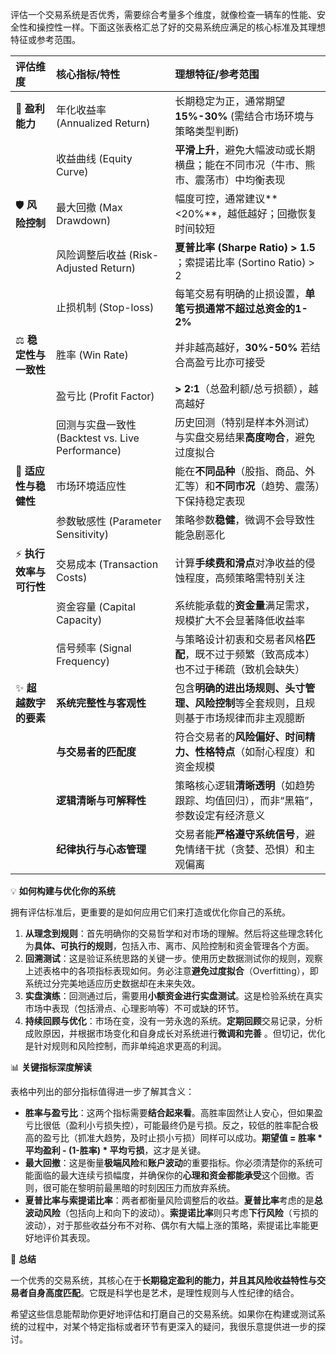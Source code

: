评估一个交易系统是否优秀，需要综合考量多个维度，就像检查一辆车的性能、安全性和操控性一样。下面这张表格汇总了好的交易系统应满足的核心标准及其理想特征或参考范围。

| 评估维度         | 核心指标/特性                                  | 理想特征/参考范围                                                                 |
| :--------------- | :--------------------------------------------- | :---------------------------------------------------------------------------------- |
| 🚀 **盈利能力**  | 年化收益率 (Annualized Return)                 | 长期稳定为正，通常期望**15%-30%** (需结合市场环境与策略类型判断)                      |
|                  | 收益曲线 (Equity Curve)                        | **平滑上升**，避免大幅波动或长期横盘；能在不同市况（牛市、熊市、震荡市）中均衡表现          |
| 🛡️ **风险控制**  | 最大回撤 (Max Drawdown)                        | 幅度可控，通常建议**<20%**，越低越好；回撤恢复时间较短                               |
|                  | 风险调整后收益 (Risk-Adjusted Return)          | **夏普比率 (Sharpe Ratio) > 1.5** ；索提诺比率 (Sortino Ratio) > 2  |
|                  | 止损机制 (Stop-loss)                           | 每笔交易有明确的止损设置，**单笔亏损通常不超过总资金的1-2%**                    |
| ⚖️ **稳定性与一致性** | 胜率 (Win Rate)                                | 并非越高越好，**30%-50%** 若结合高盈亏比亦可接受                            |
|                  | 盈亏比 (Profit Factor)                         | **> 2:1**（总盈利额/总亏损额），越高越好                                   |
|                  | 回测与实盘一致性 (Backtest vs. Live Performance) | 历史回测（特别是样本外测试）与实盘交易结果**高度吻合**，避免过度拟合                    |
| 🔄 **适应性与稳健性** | 市场环境适应性                                 | 能在**不同品种**（股指、商品、外汇等）和**不同市况**（趋势、震荡）下保持稳定表现           |
|                  | 参数敏感性 (Parameter Sensitivity)             | 策略参数**稳健**，微调不会导致性能急剧恶化                                      |
| ⚡ **执行效率与可行性** | 交易成本 (Transaction Costs)                   | 计算**手续费和滑点**对净收益的侵蚀程度，高频策略需特别关注                          |
|                  | 资金容量 (Capital Capacity)                    | 系统能承载的**资金量**满足需求，规模扩大不会显著降低收益率                          |
|                  | 信号频率 (Signal Frequency)                    | 与策略设计初衷和交易者风格**匹配**，既不过于频繁（致高成本）也不过于稀疏（致机会缺失）    |
| ✨ **超越数字的要素** | **系统完整性与客观性**                         | 包含**明确的进出场规则、头寸管理、风险控制**等全套规则，且规则基于市场规律而非主观臆断  |
|                  | **与交易者的匹配度**                           | 符合交易者的**风险偏好、时间精力、性格特点**（如耐心程度）和资金规模      |
|                  | **逻辑清晰与可解释性**                         | 策略核心逻辑**清晰透明**（如趋势跟踪、均值回归），而非“黑箱”，参数设定有经济意义      |
|                  | **纪律执行与心态管理**                         | 交易者能**严格遵守系统信号**，避免情绪干扰（贪婪、恐惧）和主观偏离                 |

💡 **如何构建与优化你的系统**

拥有评估标准后，更重要的是如何应用它们来打造或优化你自己的系统。

1.  **从理念到规则**：首先明确你的交易哲学和对市场的理解。然后将这些理念转化为**具体、可执行的规则**，包括入市、离市、风险控制和资金管理各个方面。
2.  **回溯测试**：这是验证系统思路的关键一步。使用历史数据测试你的规则，观察上述表格中的各项指标表现如何。务必注意**避免过度拟合**（Overfitting），即系统过分完美地适应历史数据却在未来失效。
3.  **实盘演练**：回测通过后，需要用**小额资金进行实盘测试**。这是检验系统在真实市场中表现（包括滑点、心理影响等）不可或缺的环节。
4.  **持续回顾与优化**：市场在变，没有一劳永逸的系统。**定期回顾**交易记录，分析成败原因，并根据市场变化和自身成长对系统进行**微调和完善** 。但切记，优化是针对规则和风险控制，而非单纯追求更高的利润。

📊 **关键指标深度解读**

表格中列出的部分指标值得进一步了解其含义：

*   **胜率与盈亏比**：这两个指标需要**结合起来看**。高胜率固然让人安心，但如果盈亏比很低（盈利小亏损失控），可能最终仍是亏损。反之，较低的胜率配合极高的盈亏比（抓准大趋势，及时止损小亏损）同样可以成功。**期望值 = 胜率 * 平均盈利 - (1-胜率) * 平均亏损**，这才是关键。
*   **最大回撤**：这是衡量**极端风险**和**账户波动**的重要指标。你必须清楚你的系统可能面临的最大连续亏损幅度，并确保你的**心理和资金都能承受**这个回撤。否则，很可能在黎明前最黑暗的时刻因压力而放弃系统。
*   **夏普比率与索提诺比率**：两者都衡量风险调整后的收益。**夏普比率**考虑的是**总波动风险**（包括向上和向下的波动）。**索提诺比率**则只考虑**下行风险**（亏损的波动），对于那些收益分布不对称、偶尔有大幅上涨的策略，索提诺比率能更好地评价其表现。

💎 **总结**

一个优秀的交易系统，其核心在于**长期稳定盈利的能力，并且其风险收益特性与交易者自身高度匹配**。它既是科学也是艺术，是理性规则与人性纪律的结合。

希望这些信息能帮助你更好地评估和打磨自己的交易系统。如果你在构建或测试系统的过程中，对某个特定指标或者环节有更深入的疑问，我很乐意提供进一步的探讨。
